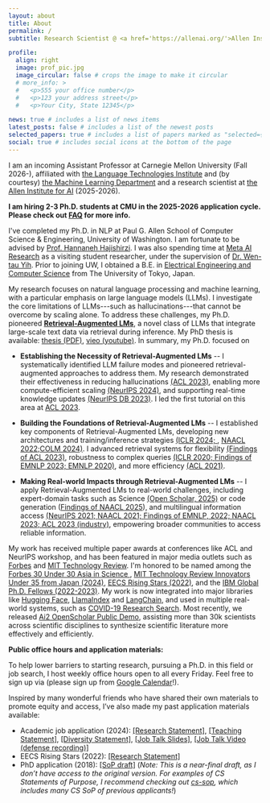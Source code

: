 ```yaml
---
layout: about
title: About
permalink: /
subtitle: Research Scientist @ <a href='https://allenai.org/'>Allen Institute for AI</a><br>Incoming Assistant Professor @ <a href='https://www.cs.cmu.edu/'>Carnegie Mellon University</a>

profile:
  align: right
  image: prof_pic.jpg
  image_circular: false # crops the image to make it circular
  # more_info: >
  #   <p>555 your office number</p>
  #   <p>123 your address street</p>
  #   <p>Your City, State 12345</p>

news: true # includes a list of news items
latest_posts: false # includes a list of the newest posts
selected_papers: true # includes a list of papers marked as "selected={true}"
social: true # includes social icons at the bottom of the page
---
```


<!-- Write your biography here. Tell the world about yourself. Link to your favorite [subreddit](http://reddit.com). You can put a picture in, too. The code is already in, just name your picture `prof_pic.jpg` and put it in the `img/` folder.

Put your address / P.O. box / other info right below your picture. You can also disable any of these elements by editing `profile` property of the YAML header of your `_pages/about.md`. Edit `_bibliography/papers.bib` and Jekyll will render your [publications page](/al-folio/publications/) automatically.

Link to your social media connections, too. This theme is set up to use [Font Awesome icons](https://fontawesome.com/) and [Academicons](https://jpswalsh.github.io/academicons/), like the ones below. Add your Facebook, Twitter, LinkedIn, Google Scholar, or just disable all of them. -->

I am an incoming Assistant Professor at Carnegie Mellon University (Fall 2026-), affiliated with [the Language Technologies Institute](https://www.lti.cs.cmu.edu/) and (by courtesy) [the Machine Learning Department](https://ml.cmu.edu/) and a research scientist at [the Allen Institute for AI](https://allenai.org/) (2025-2026). 

**I am hiring 2-3 Ph.D. students at CMU in the 2025-2026 application cycle. Please check out [FAQ](https://akariasai.github.io/groups/) for more info.**

I've completed my Ph.D. in NLP at Paul G. Allen School of Computer Science & Engineering, University of Washington. I am fortunate to be advised by [Prof. Hannaneh Hajishirzi](https://homes.cs.washington.edu/~hannaneh/index.html). I was also spending time at [Meta AI Research](https://ai.meta.com/research/) as a visiting student researcher, under the supervision of [Dr. Wen-tau Yih](https://scottyih.org/). Prior to joining UW, I obtained a B.E. in [Electrical Engineering and Computer Science](https://www.ee.t.u-tokyo.ac.jp/en/) from The University of Tokyo, Japan. 

My research focuses on natural language processing and machine learning, with a particular emphasis on large language models (LLMs). I investigate the core limitations of LLMs---such as hallucinations---that cannot be overcome by scaling alone. To address these challenges, my Ph.D. pioneered [**Retrieval-Augmented LMs**](https://acl2023-retrieval-lm.github.io/), a novel class of LLMs that integrate large-scale text data via retrieval during inference. My PhD thesis is available: [thesis (PDF)](assets/pdf/akari_phd_dissertation.pdf), [vieo (youtube)](https://www.youtube.com/watch?v=qnWyU9zryao). In summary, my Ph.D. focused on  

- **Establishing the Necessity of Retrieval-Augmented LMs** -- I systematically identified LLM failure modes and pioneered retrieval-augmented approaches to address them. My research demonstrated their effectiveness in reducing hallucinations [(ACL 2023)](https://arxiv.org/abs/2212.10511), enabling more compute-efficient scaling [(NeurIPS 2024)](https://huggingface.co/papers/2407.12854), and supporting real-time knowledge updates [(NeurIPS DB 2023)](https://arxiv.org/abs/2207.13332). I led the first tutorial on this area at [ACL 2023]((https://acl2023-retrieval-lm.github.io/)). 

- **Building the Foundations of Retrieval-Augmented LMs** -- I established key components of Retrieval-Augmented LMs, developing new architectures and training/inference strategies [(ICLR 2024; ](https://arxiv.org/abs/2310.11511), [NAACL 2022;](https://arxiv.org/abs/2112.08688)[COLM 2024)](https://arxiv.org/abs/2401.06855). I advanced retrieval systems for flexibility [(Findings of ACL 2023)](https://arxiv.org/abs/2211.09260), robustness to complex queries [(ICLR 2020; ](https://openreview.net/forum?id=SJgVHkrYDH) [Findings of EMNLP 2023; ](https://arxiv.org/abs/2302.07452) [EMNLP 2020)](https://arxiv.org/abs/2010.01057), and more efficiency [(ACL 2021)](https://arxiv.org/abs/2106.00882).


- **Making Real-world Impacts through Retrieval-Augmented LMs** -- I apply Retrieval-Augmented LMs to real-world challenges, including expert-domain tasks such as Science [(Open Scholar, 2025)](https://allenai.org/blog/openscholar) or code generation ([Findings of NAACL 2025](https://code-rag-bench.github.io/)), and multilingual information access [(NeurIPS 2021; ](https://arxiv.org/abs/2107.11976) [NAACL 2021; ](https://arxiv.org/abs/2010.11856) [Findings of EMNLP, 2022; ](https://arxiv.org/abs/2305.06897) [NAACL 2023; ](https://arxiv.org/abs/2305.14857) [ACL 2023 (industry)](https://arxiv.org/abs/2305.09249), empowering broader communities to access reliable information.


My work has received multiple paper awards at conferences like ACL and NeurIPS workshop, and has been featured in major media outlets such as [Forbes](https://www.forbes.com/councils/forbestechcouncil/2024/07/30/how-rag-powered-ai-applications-have-a-positive-impact-on-businesses/) and [MIT Technology Review](https://www.technologyreview.com/2018/02/05/145813/100000-happy-moments/). I'm honored to be named among the [Forbes 30 Under 30 Asia in Science ](https://www.forbes.com/30-under-30/2025/asia/healthcare-science), [MIT Technology Review Innovators Under 35 from Japan (2024)](https://www.technologyreview.jp/l/innovators_jp/348573/akari-asai/), [EECS Rising Stars (2022)](https://risingstars.utexas.edu/profiles/akari-asai), and the [IBM Global Ph.D. Fellows (2022-2023)](https://news.cs.washington.edu/2022/10/20/lost-in-translation-no-more-ibm-fellowship-winner-akari-asai-asks-and-answers-big-questions-in-nlp-to-expand-information-access-to-all/). My work is now integrated into major libraries like [Hugging Face](https://huggingface.co/docs/transformers/en/model_doc/luke), [LlamaIndex](https://docs.llamaindex.ai/en/stable/api_reference/packs/self_rag/) and [LangChain](https://blog.langchain.dev/agentic-rag-with-langgraph/), and used in multiple real-world systems, such as [COVID-19 Research Search](https://www.salesforce.com/news/stories/salesforce-research-develops-new-search-engine-to-support-the-fight-against-covid-19/). Most recently, we released [Ai2 OpenScholar Public Demo](https://openscholar.allen.ai/), assisting more than 30k scientists across scientific disciplines to synthesize scientific literature more effectively and efficiently. 

**Public office hours and application materials:** 
<!-- I am also passionate about teaching, mentoring and helping students to learn research, especially students from underrepresented groups.
I have been the Head TA for [CSE473: Intro to AI (undergrad)](https://courses.cs.washington.edu/courses/cse473/23au/) and [CSE599J: Data-centric ML (graduate)](https://koh.pw/cse599j/) at UW, and enjoyed giving invited lectures.  -->
<!-- Google Calendar Appointment Scheduling begin -->

<!-- end Google Calendar Appointment Scheduling -->
To help lower barriers to starting research, pursuing a Ph.D. in this field or job search, I host weekly office hours open to all every Friday. Feel free to sign up via (please sign up from [Google Calendar](https://calendar.app.google/3daW5UMPCNc7qJdQA)!). 

Inspired by many wonderful friends who have shared their own materials to promote equity and access, I’ve also made my past application materials available:

* Academic job application (2024): [[Research Statement]](assets/pdf/akariasai_2024_research.pdf), [[Teaching Statement]](assets/pdf/akariasai_2024_teaching.pdf), [[Diversity Statement]](assets/pdf/akariasai_2024_dei.pdf), [[Job Talk Slides]](assets/pdf/akari_job_talk_slides.pdf), [[Job Talk Video (defense recording)]](https://www.youtube.com/watch?v=qnWyU9zryao)
* EECS Rising Stars (2022): [[Research Statement]](assets/pdf/akari_eecs_rising_stars.pdf)
* PhD application (2018): [[SoP draft]](assets/pdf/akari_Sop_UW_Draft.pdf) (*Note: This is a near-final draft, as I don’t have access to the original version. For examples of CS Statements of Purpose, I recommend checking out [cs-sop](https://cs-sop.notion.site/), which includes many CS SoP of previous applicants!*)